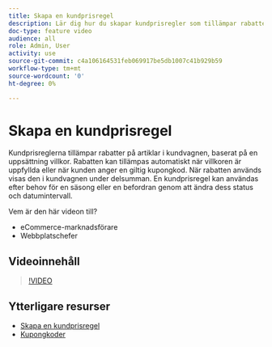 ```yaml
---
title: Skapa en kundprisregel
description: Lär dig hur du skapar kundprisregler som tillämpar rabatter i kundvagnen baserat på en uppsättning villkor.
doc-type: feature video
audience: all
role: Admin, User
activity: use
source-git-commit: c4a106164531feb069917be5db1007c41b929b59
workflow-type: tm+mt
source-wordcount: '0'
ht-degree: 0%

---
```


# Skapa en kundprisregel

Kundprisreglerna tillämpar rabatter på artiklar i kundvagnen, baserat på en uppsättning villkor. Rabatten kan tillämpas automatiskt när villkoren är uppfyllda eller när kunden anger en giltig kupongkod. När rabatten används visas den i kundvagnen under delsumman. En kundprisregel kan användas efter behov för en säsong eller en befordran genom att ändra dess status och datumintervall.

Vem är den här videon till?

- eCommerce-marknadsförare
- Webbplatschefer

## Videoinnehåll

>[!VIDEO](https://video.tv.adobe.com/v/343835?quality=12&learn=on)

## Ytterligare resurser

- [Skapa en kundprisregel](https://docs.magento.com/user-guide/marketing/price-rules-cart-create.html)
- [Kupongkoder](https://docs.magento.com/user-guide/marketing/price-rules-cart-coupon.html)
